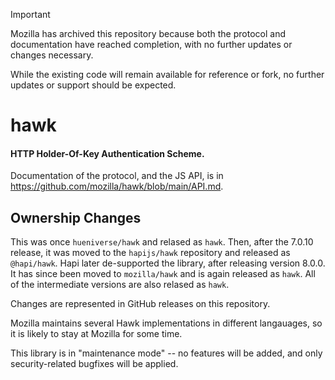> [!Important] 
> Mozilla has archived this repository because both the protocol and documentation have reached completion, with no further updates or changes necessary.
> 
> While the existing code will remain available for reference or fork, no further updates or support should be expected.

# hawk

#### HTTP Holder-Of-Key Authentication Scheme.

Documentation of the protocol, and the JS API, is in https://github.com/mozilla/hawk/blob/main/API.md.

## Ownership Changes

This was once `hueniverse/hawk` and relased as `hawk`.
Then, after the 7.0.10 release, it was moved to the `hapijs/hawk` repository and released as `@hapi/hawk`.
Hapi later de-supported the library, after releasing version 8.0.0.
It has since been moved to `mozilla/hawk` and is again released as `hawk`.
All of the intermediate versions are also relased as `hawk`.

Changes are represented in GitHub releases on this repository.

Mozilla maintains several Hawk implementations in different langauages, so it is likely to stay at Mozilla for some time.

This library is in "maintenance mode" -- no features will be added, and only security-related bugfixes will be applied.
